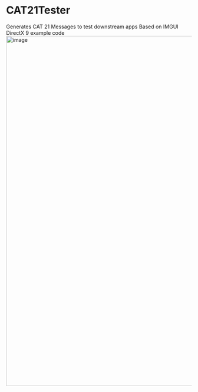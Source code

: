 # CAT21Tester
Generates CAT 21 Messages to test downstream apps
Based on IMGUI DirectX 9 example code
<img width="950" alt="image" src="https://github.com/Flinterpop/CAT21Tester/assets/139028622/f0d26967-b503-469b-b9ad-63af05a8e1f0">

